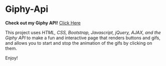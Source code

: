 # Giphy-Api

**Check out my Giphy API!**
[Click Here](https://shimonikeren.github.io/Trivia-Game/)

This project uses _HTML, CSS, Bootstrap, Javascript, jQuery, AJAX, and the Giphy API_ to make a fun and interactive page that renders buttons and gifs, and allows you to start and stop the animation of the gifs by clicking on them.

Enjoy!